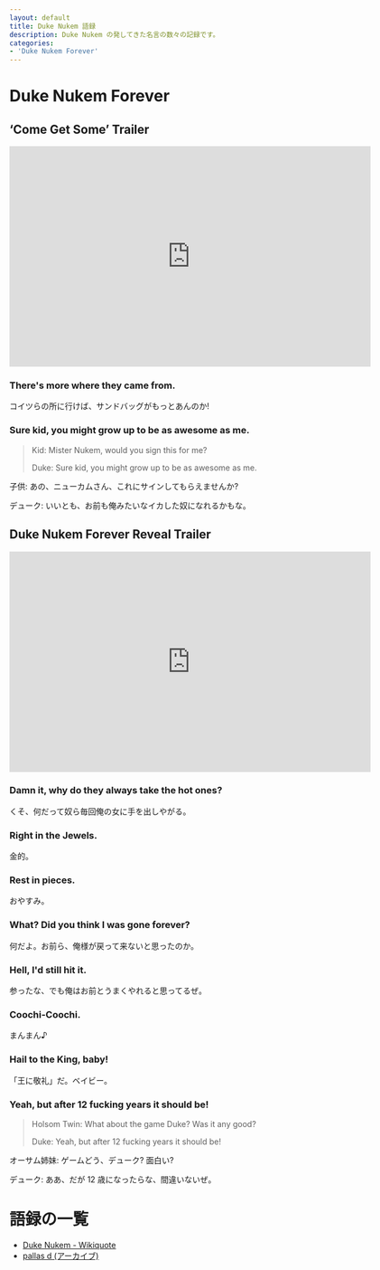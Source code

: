 ```yaml
---
layout: default
title: Duke Nukem 語録
description: Duke Nukem の発してきた名言の数々の記録です。
categories:
- 'Duke Nukem Forever'
---
```


Duke Nukem Forever
==================

&lsquo;Come Get Some&rsquo; Trailer
-----------------------------------

<iframe width="640" height="390" src="http://www.youtube.com/embed/RYygzP--ALA" frameborder="0" allowfullscreen></iframe>

### There's more where they came from.

コイツらの所に行けば、サンドバッグがもっとあんのか!

### Sure kid, you might grow up to be as awesome as me. 

> Kid: Mister Nukem, would you sign this for me?
>
> Duke: Sure kid, you might grow up to be as awesome as me.

子供: あの、ニューカムさん、これにサインしてもらえませんか?

デューク: いいとも、お前も俺みたいなイカした奴になれるかもな。

Duke Nukem Forever Reveal Trailer
---------------------------------

<iframe width="640" height="390" src="http://www.youtube.com/embed/1-b78TKZIyw" frameborder="0" allowfullscreen></iframe>

### Damn it, why do they always take the hot ones?

くそ、何だって奴ら毎回俺の女に手を出しやがる。 

### Right in the Jewels.

金的。

### Rest in pieces.

おやすみ。

### What? Did you think I was gone forever?

 何だよ。お前ら、俺様が戻って来ないと思ったのか。

### Hell, I'd still hit it.

参ったな、でも俺はお前とうまくやれると思ってるぜ。

### Coochi-Coochi.

まんまん♪

### Hail to the King, baby!

「王に敬礼」だ。ベイビー。

### Yeah, but after 12 fucking years it should be!

> Holsom Twin: What about the game Duke? Was it any good?
>
> Duke: Yeah, but after 12 fucking years it should be!

オーサム姉妹: ゲームどう、デューク? 面白い?

デューク: ああ、だが 12 歳になったらな、間違いないぜ。

語録の一覧
==========

* [Duke Nukem - Wikiquote](http://en.wikiquote.org/wiki/Duke_Nukem)
* [pallas d (アーカイブ)](http://replay.web.archive.org/20070202090636/http://park3.wakwak.com/~pallas_d/)
